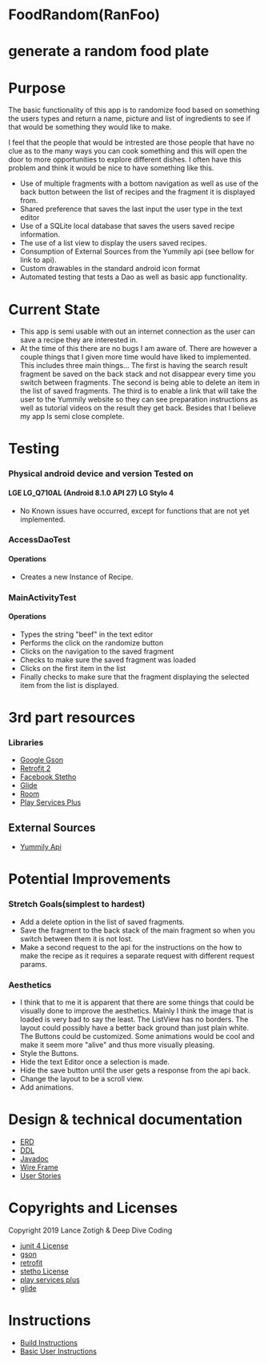 # FoodRandom(RanFoo)

# generate a random food plate

# Purpose
 The basic functionality of this app is to randomize food based on something the users types and return a name, picture and list 
 of ingredients to see if that would be something they would like to make.
 
 I feel that the people that would be intrested are those people that have no clue as to the many ways you can cook something
  and this will open the door to more opportunities to explore different dishes. I often have this problem and think it would be 
  nice to have something like this.
* Use of multiple fragments with a bottom navigation as well as use of the back button between the list of recipes and the fragment it is displayed from.
* Shared preference that saves the last input the user type in the text editor
* Use of a SQLite local database that saves the users saved recipe information.
* The use of a list view to display the users saved recipes.
* Consumption of External Sources from the Yummily api (see bellow for link to api).
* Custom drawables in the standard android icon format
* Automated testing that tests a Dao as well as basic app functionality.

# Current State
 * This app is semi usable with out an internet connection as the user can save a recipe they are interested in.  
 * At the time of this there are no bugs I am aware of. There are however a couple things that I given more time 
 would have liked to implemented. This includes three main things... The first is having the search result fragment 
 be saved on the back stack and not disappear every time you switch between fragments. The second is being able to 
 delete an item in the list of saved fragments. The third is to enable a link that will take the user to the Yummily 
 website so they can see preparation instructions as well as tutorial videos on the result they get back. Besides that
 I believe my app Is semi close complete.
 
# Testing
###  Physical android device and version Tested on
#### LGE LG_Q710AL (Android 8.1.0 API 27) LG Stylo 4
* No Known issues have occurred, except for functions that are not yet implemented.

### AccessDaoTest
#### Operations
* Creates a new Instance of Recipe.

### MainActivityTest
#### Operations
* Types the string "beef" in the text editor
* Performs the click on the randomize button
* Clicks on the navigation to the saved fragment
* Checks to make sure the saved fragment was loaded 
* Clicks on the first item in the list
* Finally checks to make sure that the fragment displaying the selected item from the list is displayed. 
	
# 3rd part resources
### Libraries
* [Google Gson](https://github.com/google/gson)
* [Retrofit 2](https://square.github.io/retrofit/)
* [Facebook Stetho](https://github.com/facebook/stetho)
* [Glide](https://github.com/bumptech/glide)
* [Room](https://developer.android.com/topic/libraries/architecture/room)
* [Play Services Plus](https://developers.google.com/android/guides/releases)
	
## External Sources
* [Yummily Api](https://developer.yummly.com/)
 
# Potential Improvements
### Stretch Goals(simplest to hardest)
* Add a delete option in the list of saved fragments.
* Save the fragment to the back stack of the main fragment so when you switch between them it is not lost.
* Make a second request to the api for the instructions on the how to make the recipe as it requires a separate request with different request params.

### Aesthetics
* I think that to me it is apparent that there are some things that could be visually done to improve the aesthetics. Mainly I think the image that is loaded is very bad to say the least. The ListView has no borders. The layout could possibly have a better back ground than just plain white. The Buttons could be customized. Some animations would be cool and make it seem more "alive" and thus more visually pleasing.
* Style the Buttons.
* Hide the text Editor once a selection is made.
* Hide the save button until the user gets a response from the api back. 
* Change the layout to be a scroll view.
* Add animations.

# Design & technical documentation
 + [ERD](Food(Random)ERD(V.3).pdf)
 + [DDL](docs/ddl.md)
 + [Javadoc](docs/api/)
 + [Wire Frame](Random%20Food%20Wire%20Frame.pdf)
 + [User Stories](userStories.md)
 
# Copyrights and Licenses
Copyright 2019 Lance Zotigh & Deep Dive Coding
* [junit 4 License](https://junit.org/junit4/license.html)
* [gson](https://github.com/google/gson/blob/master/LICENSE)
* [retrofit](https://square.github.io/retrofit/)
* [stetho License](https://github.com/facebook/stetho/blob/master/LICENSE)
* [play services plus](https://developers.google.com/android/guides/setup)
* [glide](https://github.com/bumptech/glide/blob/master/LICENSE)


# Instructions
 + [Build Instructions](BuildInstructions.md)
 + [Basic User Instructions](basicUserInstructions.md)
 
